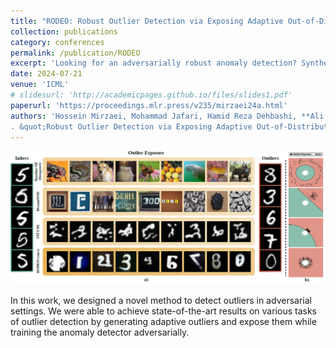 ```yaml
---
title: "RODEO: Robust Outlier Detection via Exposing Adaptive Out-of-Distribution Samples"
collection: publications
category: conferences
permalink: /publication/RODEO
excerpt: 'Looking for an adversarially robust anomaly detection? Synthetic outlier samples whose distribution are close to the normal samples, and are diverse, when combined with adversarial training does the work.'
date: 2024-07-21
venue: 'ICML'
# slidesurl: 'http://academicpages.github.io/files/slides1.pdf'
paperurl: 'https://proceedings.mlr.press/v235/mirzaei24a.html'
authors: 'Hossein Mirzaei, Mohammad Jafari, Hamid Reza Dehbashi, **Ali Ansari**, Sepehr Ghobadi, Masoud Hadi, Arshia Soltani Moakhar, Mohammad Azizmalayeri, [Mahdieh Soleymani Baghshah](https://sharif.edu/~soleymani/), [Mohammad Hossein Rohban](https://sharif.ir/~rohban/)
. &quot;Robust Outlier Detection via Exposing Adaptive Out-of-Distribution Samples&quot; <i>ICML</i>. 1(1).'
---
```


![Main figure of the paper](../images/rodeo_figure.png)

In this work, we designed a novel method to detect outliers in adversarial settings. We were able to achieve state-of-the-art results on various tasks of outlier detection by generating adaptive outliers and expose them while training the anomaly detector adversarially.